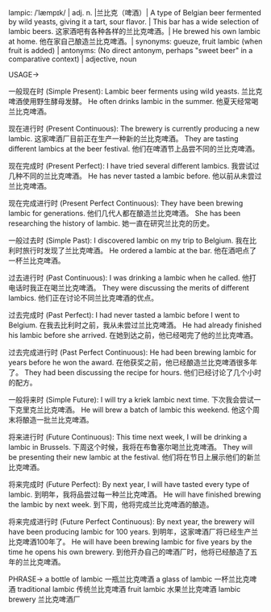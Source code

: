 lampic: /ˈlæmpɪk/ | adj. n. |兰比克（啤酒）| A type of Belgian beer fermented by wild yeasts, giving it a tart, sour flavor. |  This bar has a wide selection of lambic beers. 这家酒吧有各种各样的兰比克啤酒。|  He brewed his own lambic at home. 他在家自己酿造兰比克啤酒。| synonyms: gueuze, fruit lambic (when fruit is added) | antonyms:  (No direct antonym, perhaps "sweet beer" in a comparative context) | adjective, noun


USAGE->

一般现在时 (Simple Present):
Lambic beer ferments using wild yeasts. 兰比克啤酒使用野生酵母发酵。
He often drinks lambic in the summer. 他夏天经常喝兰比克啤酒。

现在进行时 (Present Continuous):
The brewery is currently producing a new lambic. 这家啤酒厂目前正在生产一种新的兰比克啤酒。
They are tasting different lambics at the beer festival. 他们在啤酒节上品尝不同的兰比克啤酒。

现在完成时 (Present Perfect):
I have tried several different lambics. 我尝试过几种不同的兰比克啤酒。
He has never tasted a lambic before. 他以前从未尝过兰比克啤酒。

现在完成进行时 (Present Perfect Continuous):
They have been brewing lambic for generations. 他们几代人都在酿造兰比克啤酒。
She has been researching the history of lambic. 她一直在研究兰比克的历史。

一般过去时 (Simple Past):
I discovered lambic on my trip to Belgium. 我在比利时旅行时发现了兰比克啤酒。
He ordered a lambic at the bar. 他在酒吧点了一杯兰比克啤酒。

过去进行时 (Past Continuous):
I was drinking a lambic when he called. 他打电话时我正在喝兰比克啤酒。
They were discussing the merits of different lambics. 他们正在讨论不同兰比克啤酒的优点。

过去完成时 (Past Perfect):
I had never tasted a lambic before I went to Belgium. 在我去比利时之前，我从未尝过兰比克啤酒。
He had already finished his lambic before she arrived. 在她到达之前，他已经喝完了他的兰比克啤酒。

过去完成进行时 (Past Perfect Continuous):
He had been brewing lambic for years before he won the award. 在他获奖之前，他已经酿造兰比克啤酒很多年了。
They had been discussing the recipe for hours. 他们已经讨论了几个小时的配方。

一般将来时 (Simple Future):
I will try a kriek lambic next time. 下次我会尝试一下克里克兰比克啤酒。
He will brew a batch of lambic this weekend. 他这个周末将酿造一批兰比克啤酒。

将来进行时 (Future Continuous):
This time next week, I will be drinking a lambic in Brussels. 下周这个时候，我将在布鲁塞尔喝兰比克啤酒。
They will be presenting their new lambic at the festival. 他们将在节日上展示他们的新兰比克啤酒。

将来完成时 (Future Perfect):
By next year, I will have tasted every type of lambic. 到明年，我将品尝过每一种兰比克啤酒。
He will have finished brewing the lambic by next week. 到下周，他将完成兰比克啤酒的酿造。

将来完成进行时 (Future Perfect Continuous):
By next year, the brewery will have been producing lambic for 100 years. 到明年，这家啤酒厂将已经生产兰比克啤酒100年了。
He will have been brewing lambic for five years by the time he opens his own brewery. 到他开办自己的啤酒厂时，他将已经酿造了五年的兰比克啤酒。


PHRASE->
a bottle of lambic 一瓶兰比克啤酒
a glass of lambic 一杯兰比克啤酒
traditional lambic 传统兰比克啤酒
fruit lambic 水果兰比克啤酒
lambic brewery 兰比克啤酒厂
